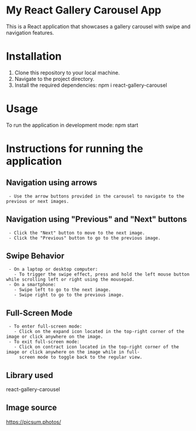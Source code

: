 # My React Gallery Carousel App
This is a React application that showcases a gallery carousel with swipe and navigation features.

# Installation
1. Clone this repository to your local machine.
2. Navigate to the project directory.
3. Install the required dependencies: npm i react-gallery-carousel

# Usage
To run the application in development mode: npm start

# Instructions for running the application

  ## Navigation using arrows
     - Use the arrow buttons provided in the carousel to navigate to the previous or next images.
  ## Navigation using "Previous" and "Next" buttons
     - Click the "Next" button to move to the next image.
     - Click the "Previous" button to go to the previous image.
  ## Swipe Behavior
     - On a laptop or desktop computer:
       - To trigger the swipe effect, press and hold the left mouse button while scrolling left or right using the mousepad.
     - On a smartphone:
       - Swipe left to go to the next image.
       - Swipe right to go to the previous image.
  ## Full-Screen Mode
     - To enter full-screen mode:
       - Click on the expand icon located in the top-right corner of the image or click anywhere on the image.
     - To exit full-screen mode:
       - Click on contract icon located in the top-right corner of the image or click anywhere on the image while in full- 
         screen mode to toggle back to the regular view.

## Library used
react-gallery-carousel

## Image source
https://picsum.photos/
